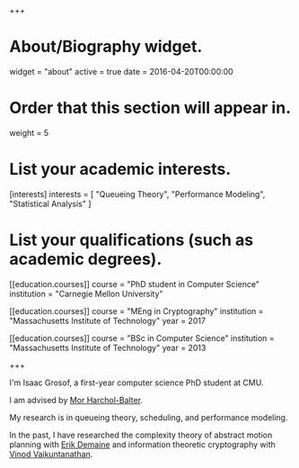 +++
# About/Biography widget.
widget = "about"
active = true
date = 2016-04-20T00:00:00

# Order that this section will appear in.
weight = 5

# List your academic interests.
[interests]
  interests = [
    "Queueing Theory",
    "Performance Modeling",
    "Statistical Analysis"
  ]

# List your qualifications (such as academic degrees).
[[education.courses]]
  course = "PhD student in Computer Science"
  institution = "Carnegie Mellon University"

[[education.courses]]
  course = "MEng in Cryptography"
  institution = "Massachusetts Institute of Technology"
  year = 2017

[[education.courses]]
  course = "BSc in Computer Science"
  institution = "Massachusetts Institute of Technology"
  year = 2013
 
+++

I'm Isaac Grosof, a first-year computer science PhD student at CMU.

I am advised by [Mor Harchol-Balter](https://www.cs.cmu.edu/~harchol/).

My research is in queueing theory, scheduling, and performance modeling.

In the past, I have researched the complexity theory of abstract motion planning with [Erik Demaine](http://erikdemaine.org/) and information theoretic cryptography with [Vinod Vaikuntanathan](https://people.csail.mit.edu/vinodv/).
